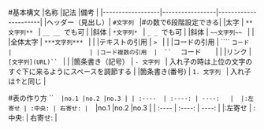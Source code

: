 #基本構文
|名称              |記法             |備考                  |
|------------------|-----------------|----------------------| 
|ヘッダー（見出し）|  `#文字列 `       |#の数で6段階設定できる|
|太字              |  `**文字列** `    | `__ __ `でも可         |
|斜体              |  `*文字列* `      | `_ _ `でも可           |
|斜体              |  `~~文字列~~ `    |                      |
|全体太字          |  `***文字列*** `  |                      |
|テキストの引用    |  `> `             |                      |
|コードの引用      |  ````  `コード `  `    |                      |
|コード複数の引用  |  ``  ` ` `コード ` ` `  `|                      |
|リンク            |  `[文字列](URL)`` ` |                      |
|箇条書き（記号）  |  `- 文字列 `      | 入れ子の時は上位の文字のすぐ下に来るようにスペースを調節する   |
|箇条書き(番号)    |  `1. 文字列 `     | 入れ子は↑と同じ     |

#表の作り方
`` ` ` `
|no.1 |no.2 |no.3 |
| :----  | :----: | ----:   | 
|:左寄せ | :中央: | 右寄せ: |
 ` ` `
|no.1 |no.2 |no.3 |
| :----  | :----: | ----:   | 
|:左寄せ | :中央: | 右寄せ: |

